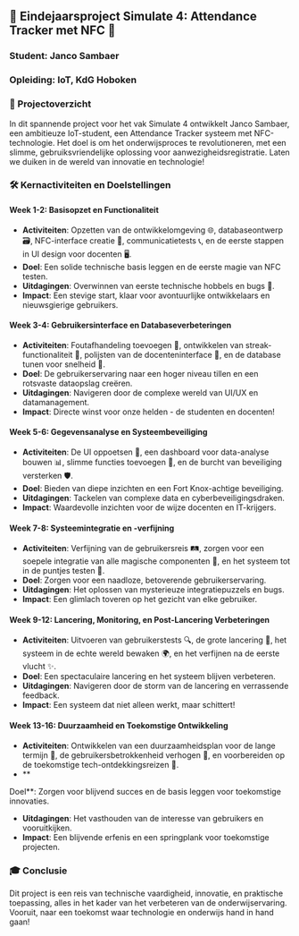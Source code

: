 

## 🚀 Eindejaarsproject Simulate 4: Attendance Tracker met NFC 📡
### Student: Janco Sambaer
### Opleiding: IoT, KdG Hoboken

### 🌟 Projectoverzicht
In dit spannende project voor het vak Simulate 4 ontwikkelt Janco Sambaer, een ambitieuze IoT-student, een Attendance Tracker systeem met NFC-technologie. Het doel is om het onderwijsproces te revolutioneren, met een slimme, gebruiksvriendelijke oplossing voor aanwezigheidsregistratie. Laten we duiken in de wereld van innovatie en technologie!

### 🛠️ Kernactiviteiten en Doelstellingen

#### Week 1-2: Basisopzet en Functionaliteit
- **Activiteiten**: Opzetten van de ontwikkelomgeving 🌐, databaseontwerp 🗃️, NFC-interface creatie 📲, communicatietests 📞, en de eerste stappen in UI design voor docenten 🖥️.
- **Doel**: Een solide technische basis leggen en de eerste magie van NFC testen.
- **Uitdagingen**: Overwinnen van eerste technische hobbels en bugs 🐛.
- **Impact**: Een stevige start, klaar voor avontuurlijke ontwikkelaars en nieuwsgierige gebruikers.

#### Week 3-4: Gebruikersinterface en Databaseverbeteringen
- **Activiteiten**: Foutafhandeling toevoegen 👷, ontwikkelen van streak-functionaliteit 🏃, polijsten van de docenteninterface 🎨, en de database tunen voor snelheid 🚀.
- **Doel**: De gebruikerservaring naar een hoger niveau tillen en een rotsvaste dataopslag creëren.
- **Uitdagingen**: Navigeren door de complexe wereld van UI/UX en datamanagement.
- **Impact**: Directe winst voor onze helden - de studenten en docenten!

#### Week 5-6: Gegevensanalyse en Systeembeveiliging
- **Activiteiten**: De UI oppoetsen 🌈, een dashboard voor data-analyse bouwen 📊, slimme functies toevoegen 🧠, en de burcht van beveiliging versterken 🛡️.
- **Doel**: Bieden van diepe inzichten en een Fort Knox-achtige beveiliging.
- **Uitdagingen**: Tackelen van complexe data en cyberbeveiligingsdraken.
- **Impact**: Waardevolle inzichten voor de wijze docenten en IT-krijgers.

#### Week 7-8: Systeemintegratie en -verfijning
- **Activiteiten**: Verfijning van de gebruikersreis 🛤️, zorgen voor een soepele integratie van alle magische componenten 🧩, en het systeem tot in de puntjes testen 🧪.
- **Doel**: Zorgen voor een naadloze, betoverende gebruikerservaring.
- **Uitdagingen**: Het oplossen van mysterieuze integratiepuzzels en bugs.
- **Impact**: Een glimlach toveren op het gezicht van elke gebruiker.

#### Week 9-12: Lancering, Monitoring, en Post-Lancering Verbeteringen
- **Activiteiten**: Uitvoeren van gebruikerstests 🔍, de grote lancering 🚀, het systeem in de echte wereld bewaken 🌍, en het verfijnen na de eerste vlucht ✨.
- **Doel**: Een spectaculaire lancering en het systeem blijven verbeteren.
- **Uitdagingen**: Navigeren door de storm van de lancering en verrassende feedback.
- **Impact**: Een systeem dat niet alleen werkt, maar schittert!

#### Week 13-16: Duurzaamheid en Toekomstige Ontwikkeling
- **Activiteiten**: Ontwikkelen van een duurzaamheidsplan voor de lange termijn 📆, de gebruikersbetrokkenheid verhogen 📣, en voorbereiden op de toekomstige tech-ontdekkingsreizen 🚀.
- **

Doel**: Zorgen voor blijvend succes en de basis leggen voor toekomstige innovaties.
- **Uitdagingen**: Het vasthouden van de interesse van gebruikers en vooruitkijken.
- **Impact**: Een blijvende erfenis en een springplank voor toekomstige projecten.

### 🎓 Conclusie
Dit project is een reis van technische vaardigheid, innovatie, en praktische toepassing, alles in het kader van het verbeteren van de onderwijservaring. Vooruit, naar een toekomst waar technologie en onderwijs hand in hand gaan!
